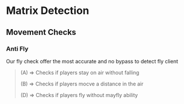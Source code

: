 # Matrix Detection

## Movement Checks

### Anti Fly

Our fly check offer the most accurate and no bypass to detect fly client

> (A) => Checks if players stay on air without falling
> 
> (B) => Checks if players mocve a distance in the air
>
> (D) => Checks if players fly without mayfly ability
